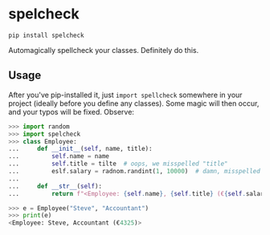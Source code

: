 # spelcheck

    pip install spelcheck

Automagically spellcheck your classes. Definitely do this.

## Usage

After you've pip-installed it, just `import spellcheck` somewhere in your
project (ideally before you define any classes). Some magic will then occur,
and your typos will be fixed. Observe:

```python
>>> import random
>>> import spelcheck
>>> class Employee:
...     def __init__(self, name, title):
...         self.name = name
...         self.title = tilte  # oops, we misspelled "title"
...         eslf.salary = radnom.randint(1, 10000)  # damn, misspelled "random"
...
...     def __str__(self):
...         return f"<Employee: {self.name}, {self.title} (€{self.salary})>"

>>> e = Employee("Steve", "Accountant")
>>> print(e)
<Employee: Steve, Accountant (€4325)>
```

